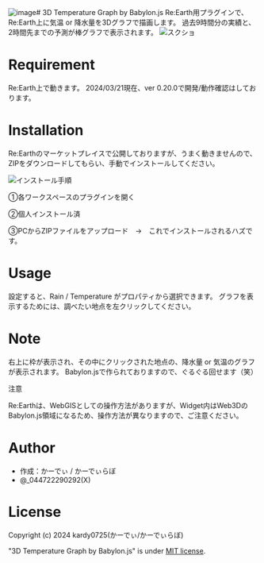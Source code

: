 ![image](https://github.com/kerdy0725/reearth3dTemp4babylonjs/assets/109938057/ef4c2652-4e17-4661-9aee-5b4b321bfa74)# 3D Temperature Graph by Babylon.js
Re:Earth用プラグインで、Re:Earth上に気温 or 降水量を3Dグラフで描画します。
過去9時間分の実績と、2時間先までの予測が棒グラフで表示されます。
![スクショ](https://kerdy0725.github.io/reearthwidget.jpg)

# Requirement

Re:Earth上で動きます。
2024/03/21現在、ver 0.20.0で開発/動作確認はしております。

# Installation

Re:Earthのマーケットプレイスで公開しておりますが、うまく動きませんので、ZIPをダウンロードしてもらい、手動でインストールしてください。

![インストール手順](https://kerdy0725.github.io/plugin-install.jpg)

①各ワークスペースのプラグインを開く

②個人インストール済

③PCからZIPファイルをアップロード　→　これでインストールされるハズです。

# Usage

設定すると、Rain / Temperature がプロパティから選択できます。
グラフを表示するためには、調べたい地点を左クリックしてください。

# Note

右上に枠が表示され、その中にクリックされた地点の、降水量 or 気温のグラフが表示されます。
Babylon.jsで作られておりますので、ぐるぐる回せます（笑）

注意

Re:Earthは、WebGISとしての操作方法がありますが、Widget内はWeb3DのBabylon.js領域になるため、操作方法が異なりますので、ご注意ください。



# Author

* 作成：かーでぃ / かーでぃらぼ
* @_044722290292(X)

# License
Copyright (c) 2024 kardy0725(かーでぃ/かーでぃらぼ)

"3D Temperature Graph by Babylon.js" is under [MIT license](https://en.wikipedia.org/wiki/MIT_License).
